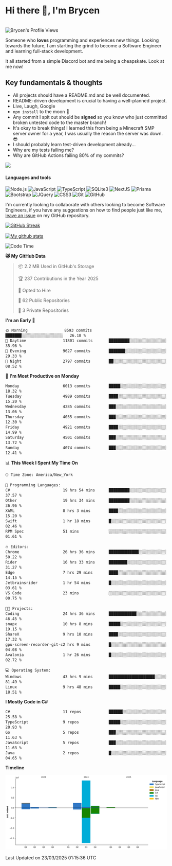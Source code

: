 # Hi there 👋, I'm Brycen

<br>
<img src="https://komarev.com/ghpvc/?username=BrycensRanch" alt="Brycen's Profile Views" />

Someone who **loves** programming and experiences new things. Looking towards the future, I am starting the grind to become a Software Engineer and learning full-stack development.

It all started from a simple Discord bot and me being a cheapskate. Look at me now!

## Key fundamentals & thoughts

- All projects should have a README.md and be well documented.
- README-driven development is crucial to having a well-planned project.
- Live, Laugh, Google
- `npm install` to the moon 🚀
- Any commit I spit out should be **signed** so you know who just committed broken untested code to the master branch!
- It's okay to break things! I learned this from being a Minecraft SMP server owner for a year, I was usually the reason the server was down. 😎
- I should probably learn test-driven development already...
- Why are my tests failing me?
- Why are GitHub Actions failing 80% of my commits? 

<img src="https://res.cloudinary.com/practicaldev/image/fetch/s--OoBLh7-Q--/c_limit%2Cf_auto%2Cfl_progressive%2Cq_auto%2Cw_880/https://cdn-images-1.medium.com/max/1614/1%2A8BlqJ8lNVZzuRjAg1mZ50w.png" height="400"/>

<h4>Languages and tools</h4>
<p>
  <img src="https://img.shields.io/badge/node.js%20-%2343853D.svg?&style=for-the-badge&logo=node.js&logoColor=white" alt="Node.js" />
  <img src="https://img.shields.io/badge/javascript%20-%23323330.svg?&style=for-the-badge&logo=javascript&logoColor=%23F7DF1E" alt="JavaScript" />
  <img src="https://img.shields.io/badge/typescript%20-%23323330.svg?&style=for-the-badge&logo=typescript&logoColor=#3467eb" alt="TypeScript" />
  <img src="https://img.shields.io/badge/sqlite3%20-%23323330.svg?&style=for-the-badge&logo=sqlite&logoColor=#3467eb" alt="SQLite3" />
  <img src="https://img.shields.io/badge/Next.JS%20-%23323330.svg?&style=for-the-badge&logo=next.js&logoColor=#3467eb" alt="NextJS" />
  <img src="https://img.shields.io/badge/Prisma%20-%23323330.svg?&style=for-the-badge&logo=prisma&logoColor=#3467eb" alt="Prisma" />
  <img src="https://img.shields.io/badge/bootstrap%20-%23323330.svg?&style=for-the-badge&logo=bootstrap" alt="Bootstrap" />
  <img src="https://img.shields.io/badge/jquery%20-%23323330.svg?&style=for-the-badge&logo=jquery" alt="JQuery" />
  <img src="https://img.shields.io/badge/css3%20-%23323330.svg?&style=for-the-badge&logo=css3" alt="CSS3" />
  <img src="https://img.shields.io/badge/git%20-%23323330.svg?&style=for-the-badge&logo=git" alt="Git" />
  <img src="https://img.shields.io/badge/github%20-%23323330.svg?&style=for-the-badge&logo=github" alt="GitHub" />
</p>

 I'm currently looking to collaborate with others looking to become Software Engineers, if you have any suggestions on how to find people just like me, [leave an issue](https://github.com/BrycensRanch/BrycensRanch/issues/new) on my GitHub repository.
 
 <p><a href="https://git.io/streak-stats"><img src=https://github-readme-streak-stats-eight.vercel.app?refreshcache12&user=BrycensRanch&amp;theme=dark&amp;hide_border=true&fire=EB5454&amp;ring=0CEB19" alt="GitHub Streak"></a></p>

<a href="https://github.com/anuraghazra/github-readme-stats">
  <img align="center" src="https://github-readme-stats.anuraghazra1.vercel.app/api?username=BrycensRanch&show_icons=true&line_height=27&include_all_commits=true" alt="My github stats" />
</a>

<!--START_SECTION:waka-->
![Code Time](http://img.shields.io/badge/Code%20Time-1%2C772%20hrs%207%20mins-blue)

**🐱 My GitHub Data** 

> 📦 2.2 MB Used in GitHub's Storage 
 > 
> 🏆 237 Contributions in the Year 2025
 > 
> 💼 Opted to Hire
 > 
> 📜 62 Public Repositories 
 > 
> 🔑 3 Private Repositories 
 > 
**I'm an Early 🐤** 

```text
🌞 Morning                8593 commits        ███████░░░░░░░░░░░░░░░░░░   26.18 % 
🌆 Daytime                11801 commits       █████████░░░░░░░░░░░░░░░░   35.96 % 
🌃 Evening                9627 commits        ███████░░░░░░░░░░░░░░░░░░   29.33 % 
🌙 Night                  2797 commits        ██░░░░░░░░░░░░░░░░░░░░░░░   08.52 % 
```
📅 **I'm Most Productive on Monday** 

```text
Monday                   6013 commits        █████░░░░░░░░░░░░░░░░░░░░   18.32 % 
Tuesday                  4989 commits        ████░░░░░░░░░░░░░░░░░░░░░   15.20 % 
Wednesday                4285 commits        ███░░░░░░░░░░░░░░░░░░░░░░   13.06 % 
Thursday                 4035 commits        ███░░░░░░░░░░░░░░░░░░░░░░   12.30 % 
Friday                   4921 commits        ████░░░░░░░░░░░░░░░░░░░░░   14.99 % 
Saturday                 4501 commits        ███░░░░░░░░░░░░░░░░░░░░░░   13.72 % 
Sunday                   4074 commits        ███░░░░░░░░░░░░░░░░░░░░░░   12.41 % 
```


📊 **This Week I Spent My Time On** 

```text
🕑︎ Time Zone: America/New_York

💬 Programming Languages: 
C#                       19 hrs 54 mins      █████████░░░░░░░░░░░░░░░░   37.57 % 
Other                    19 hrs 34 mins      █████████░░░░░░░░░░░░░░░░   36.96 % 
XAML                     8 hrs 3 mins        ████░░░░░░░░░░░░░░░░░░░░░   15.20 % 
Swift                    1 hr 18 mins        █░░░░░░░░░░░░░░░░░░░░░░░░   02.46 % 
RPM Spec                 51 mins             ░░░░░░░░░░░░░░░░░░░░░░░░░   01.61 % 

🔥 Editors: 
Chrome                   26 hrs 36 mins      █████████████░░░░░░░░░░░░   50.22 % 
Rider                    16 hrs 33 mins      ████████░░░░░░░░░░░░░░░░░   31.27 % 
Edge                     7 hrs 29 mins       ████░░░░░░░░░░░░░░░░░░░░░   14.15 % 
Jetbrainsrider           1 hr 54 mins        █░░░░░░░░░░░░░░░░░░░░░░░░   03.61 % 
VS Code                  23 mins             ░░░░░░░░░░░░░░░░░░░░░░░░░   00.75 % 

🐱‍💻 Projects: 
Coding                   24 hrs 36 mins      ████████████░░░░░░░░░░░░░   46.45 % 
snapx                    10 hrs 8 mins       █████░░░░░░░░░░░░░░░░░░░░   19.15 % 
ShareX                   9 hrs 10 mins       ████░░░░░░░░░░░░░░░░░░░░░   17.32 % 
gpu-screen-recorder-git-c2 hrs 9 mins        █░░░░░░░░░░░░░░░░░░░░░░░░   04.08 % 
Avalonia                 1 hr 26 mins        █░░░░░░░░░░░░░░░░░░░░░░░░   02.72 % 

💻 Operating System: 
Windows                  43 hrs 9 mins       ████████████████████░░░░░   81.49 % 
Linux                    9 hrs 48 mins       █████░░░░░░░░░░░░░░░░░░░░   18.51 % 
```

**I Mostly Code in C#** 

```text
C#                       11 repos            ██████░░░░░░░░░░░░░░░░░░░   25.58 % 
TypeScript               9 repos             █████░░░░░░░░░░░░░░░░░░░░   20.93 % 
Go                       5 repos             ███░░░░░░░░░░░░░░░░░░░░░░   11.63 % 
JavaScript               5 repos             ███░░░░░░░░░░░░░░░░░░░░░░   11.63 % 
Java                     2 repos             █░░░░░░░░░░░░░░░░░░░░░░░░   04.65 % 
```



**Timeline**

![Lines of Code chart](https://raw.githubusercontent.com/BrycensRanch/BrycensRanch/main/assets/bar_graph.png)


 Last Updated on 23/03/2025 01:15:36 UTC
<!--END_SECTION:waka-->

<!--
**BrycensRanch/BrycensRanch** is a ✨ _special_ ✨ repository because its `README.md` (this file) appears on your GitHub profile.

Here are some ideas to get you started:

- 🔭 I’m currently working on ...
- 🌱 I’m currently learning ...
- 👯 I’m looking to collaborate on ...
- 🤔 I’m looking for help with ...
- 💬 Ask me about ...
- 📫 How to reach me: ...
- 😄 Pronouns: ...
- ⚡ Fun fact: ...
-->
